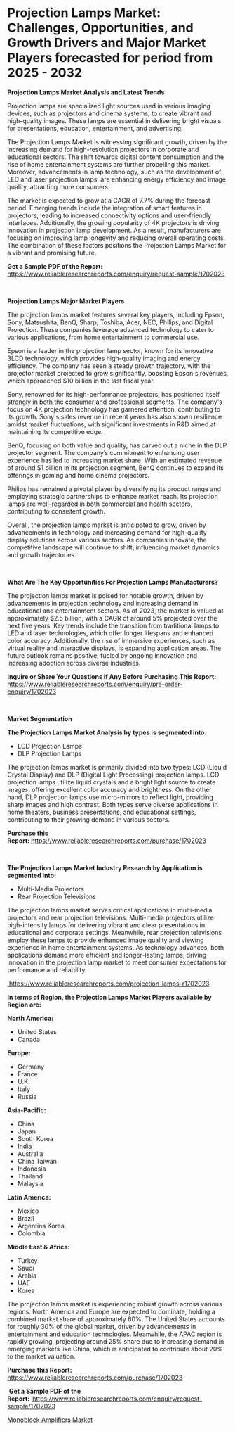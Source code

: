 <p><h1>Projection Lamps Market: Challenges, Opportunities, and Growth Drivers and Major Market Players forecasted for period from 2025 - 2032</h1></p><p><strong>Projection Lamps Market Analysis and Latest Trends</strong></p>
<p><p>Projection lamps are specialized light sources used in various imaging devices, such as projectors and cinema systems, to create vibrant and high-quality images. These lamps are essential in delivering bright visuals for presentations, education, entertainment, and advertising. </p><p>The Projection Lamps Market is witnessing significant growth, driven by the increasing demand for high-resolution projectors in corporate and educational sectors. The shift towards digital content consumption and the rise of home entertainment systems are further propelling this market. Moreover, advancements in lamp technology, such as the development of LED and laser projection lamps, are enhancing energy efficiency and image quality, attracting more consumers.</p><p>The market is expected to grow at a CAGR of 7.7% during the forecast period. Emerging trends include the integration of smart features in projectors, leading to increased connectivity options and user-friendly interfaces. Additionally, the growing popularity of 4K projectors is driving innovation in projection lamp development. As a result, manufacturers are focusing on improving lamp longevity and reducing overall operating costs. The combination of these factors positions the Projection Lamps Market for a vibrant and promising future.</p></p>
<p><strong>Get a Sample PDF of the Report:&nbsp;</strong> <a href="https://www.reliableresearchreports.com/enquiry/request-sample/1702023?utm_campaign=2098&utm_medium=2&utm_source=Github&utm_content=ia&utm_term=06042025&utm_id=projection-lamps">https://www.reliableresearchreports.com/enquiry/request-sample/1702023</a></p>
<p>&nbsp;</p>
<p><strong>Projection Lamps Major Market Players</strong></p>
<p><p>The projection lamps market features several key players, including Epson, Sony, Matsushita, BenQ, Sharp, Toshiba, Acer, NEC, Philips, and Digital Projection. These companies leverage advanced technology to cater to various applications, from home entertainment to commercial use.</p><p>Epson is a leader in the projection lamp sector, known for its innovative 3LCD technology, which provides high-quality imaging and energy efficiency. The company has seen a steady growth trajectory, with the projector market projected to grow significantly, boosting Epson's revenues, which approached $10 billion in the last fiscal year.</p><p>Sony, renowned for its high-performance projectors, has positioned itself strongly in both the consumer and professional segments. The company's focus on 4K projection technology has garnered attention, contributing to its growth. Sony's sales revenue in recent years has also shown resilience amidst market fluctuations, with significant investments in R&D aimed at maintaining its competitive edge.</p><p>BenQ, focusing on both value and quality, has carved out a niche in the DLP projector segment. The company’s commitment to enhancing user experience has led to increasing market share. With an estimated revenue of around $1 billion in its projection segment, BenQ continues to expand its offerings in gaming and home cinema projectors.</p><p>Philips has remained a pivotal player by diversifying its product range and employing strategic partnerships to enhance market reach. Its projection lamps are well-regarded in both commercial and health sectors, contributing to consistent growth.</p><p>Overall, the projection lamps market is anticipated to grow, driven by advancements in technology and increasing demand for high-quality display solutions across various sectors. As companies innovate, the competitive landscape will continue to shift, influencing market dynamics and growth trajectories.</p></p>
<p>&nbsp;</p>
<p><strong>What Are The Key Opportunities For Projection Lamps Manufacturers?</strong></p>
<p><p>The projection lamps market is poised for notable growth, driven by advancements in projection technology and increasing demand in educational and entertainment sectors. As of 2023, the market is valued at approximately $2.5 billion, with a CAGR of around 5% projected over the next five years. Key trends include the transition from traditional lamps to LED and laser technologies, which offer longer lifespans and enhanced color accuracy. Additionally, the rise of immersive experiences, such as virtual reality and interactive displays, is expanding application areas. The future outlook remains positive, fueled by ongoing innovation and increasing adoption across diverse industries.</p></p>
<p><strong>Inquire or Share Your Questions If Any Before Purchasing This Report:</strong> <a href="https://www.reliableresearchreports.com/enquiry/pre-order-enquiry/1702023?utm_campaign=2098&utm_medium=2&utm_source=Github&utm_content=ia&utm_term=06042025&utm_id=projection-lamps">https://www.reliableresearchreports.com/enquiry/pre-order-enquiry/1702023</a></p>
<p>&nbsp;</p>
<p><strong>Market Segmentation</strong></p>
<p><strong>The Projection Lamps Market Analysis by types is segmented into:</strong></p>
<p><ul><li>LCD Projection Lamps</li><li>DLP Projection Lamps</li></ul></p>
<p><p>The projection lamps market is primarily divided into two types: LCD (Liquid Crystal Display) and DLP (Digital Light Processing) projection lamps. LCD projection lamps utilize liquid crystals and a bright light source to create images, offering excellent color accuracy and brightness. On the other hand, DLP projection lamps use micro-mirrors to reflect light, providing sharp images and high contrast. Both types serve diverse applications in home theaters, business presentations, and educational settings, contributing to their growing demand in various sectors.</p></p>
<p><strong>Purchase this Report:&nbsp;</strong><a href="https://www.reliableresearchreports.com/purchase/1702023?utm_campaign=2098&utm_medium=2&utm_source=Github&utm_content=ia&utm_term=06042025&utm_id=projection-lamps">https://www.reliableresearchreports.com/purchase/1702023</a></p>
<p>&nbsp;</p>
<p><strong>The Projection Lamps Market Industry Research by Application is segmented into:</strong></p>
<p><ul><li>Multi-Media Projectors</li><li>Rear Projection Televisions</li></ul></p>
<p><p>The projection lamps market serves critical applications in multi-media projectors and rear projection televisions. Multi-media projectors utilize high-intensity lamps for delivering vibrant and clear presentations in educational and corporate settings. Meanwhile, rear projection televisions employ these lamps to provide enhanced image quality and viewing experience in home entertainment systems. As technology advances, both applications demand more efficient and longer-lasting lamps, driving innovation in the projection lamp market to meet consumer expectations for performance and reliability.</p></p>
<p><a href="https://www.reliableresearchreports.com/projection-lamps-r1702023?utm_campaign=2098&utm_medium=2&utm_source=Github&utm_content=ia&utm_term=06042025&utm_id=projection-lamps">&nbsp;https://www.reliableresearchreports.com/projection-lamps-r1702023</a></p>
<p><strong>In terms of Region, the Projection Lamps Market Players available by Region are:</strong></p>
<p>
    <p> <strong> North America: </strong>
        <ul>
            <li>United States</li>
            <li>Canada</li>
        </ul>
        </p> 
    <p> <strong> Europe: </strong>
        <ul>
            <li>Germany</li>
            <li>France</li>
            <li>U.K.</li>
            <li>Italy</li>
            <li>Russia</li>
        </ul>
        </p> 
    <p> <strong> Asia-Pacific: </strong>
        <ul>
            <li>China</li>
            <li>Japan</li>
            <li>South Korea</li>
            <li>India</li>
            <li>Australia</li>
            <li>China Taiwan</li>
            <li>Indonesia</li>
            <li>Thailand</li>
            <li>Malaysia</li>
        </ul>
        </p> 
    <p> <strong> Latin America: </strong>
        <ul>
            <li>Mexico</li>
            <li>Brazil</li>
            <li>Argentina Korea</li>
            <li>Colombia</li>
        </ul>
        </p> 
    <p> <strong> Middle East & Africa: </strong>
        <ul>
            <li>Turkey</li>
            <li>Saudi</li>
            <li>Arabia</li>
            <li>UAE</li>
            <li>Korea</li>
        </ul>
    </p>
    </p>
<p><p>The projection lamps market is experiencing robust growth across various regions. North America and Europe are expected to dominate, holding a combined market share of approximately 60%. The United States accounts for roughly 30% of the global market, driven by advancements in entertainment and education technologies. Meanwhile, the APAC region is rapidly growing, projecting around 25% share due to increasing demand in emerging markets like China, which is anticipated to contribute about 20% to the market valuation.</p></p>
<p><strong>Purchase this Report: </strong><a href="https://www.reliableresearchreports.com/purchase/1702023?utm_campaign=2098&utm_medium=2&utm_source=Github&utm_content=ia&utm_term=06042025&utm_id=projection-lamps">https://www.reliableresearchreports.com/purchase/1702023</a></p>
<p>&nbsp;<strong>Get a Sample PDF of the Report:&nbsp;&nbsp;</strong><a href="https://www.reliableresearchreports.com/enquiry/request-sample/1702023?utm_campaign=2098&utm_medium=2&utm_source=Github&utm_content=ia&utm_term=06042025&utm_id=projection-lamps">https://www.reliableresearchreports.com/enquiry/request-sample/1702023</a></p>
<p><strong></strong></p>
<p><p><a href="https://github.com/AshrafKhan865/Market-Research-Report-List-2/blob/main/monoblock-amplifiers-market.md?utm_campaign=2098&utm_medium=2&utm_source=Github&utm_content=ia&utm_term=06042025&utm_id=projection-lamps">Monoblock Amplifiers Market</a></p></p>